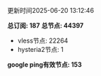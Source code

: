 更新时间2025-06-20 13:12:46

**总订阅: 187**
**总节点: 44397**
- vless节点: 22264
- hysteria2节点: 1

**google ping有效节点: 153**
